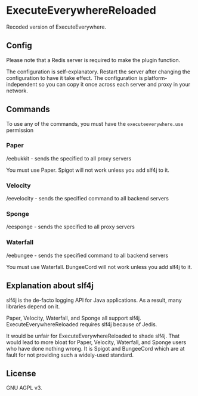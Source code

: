 
# ExecuteEverywhereReloaded

Recoded version of ExecuteEverywhere.

## Config

Please note that a Redis server is required to make the plugin function.

The configuration is self-explanatory. Restart the server after changing the configuration to have it take effect.
The configuration is platform-independent so you can copy it once across each server and proxy in your network.

## Commands

To use any of the commands, you must have the `executeeverywhere.use` permission

### Paper

/eebukkit <command> - sends the specified to all proxy servers

You must use Paper. Spigot will not work unless you add slf4j to it.

### Velocity

/eevelocity <command> - sends the specified command to all backend servers

### Sponge

/eesponge <command> - sends the specified to all proxy servers

### Waterfall

/eebungee <command> - sends the specified command to all backend servers

You must use Waterfall. BungeeCord will not work unless you add slf4j to it.

## Explanation about slf4j

slf4j is the de-facto logging API for Java applications. As a result, many libraries depend on it.

Paper, Velocity, Waterfall, and Sponge all support slf4j. ExecuteEverywhereReloaded requires slf4j because of Jedis.

It would be unfair for ExecuteEverywhereReloaded to shade slf4j. That would lead to more bloat for Paper, Velocity, Waterfall, and Sponge users who have done nothing wrong. It is Spigot and BungeeCord which are at fault for not providing such a widely-used standard.

## License

GNU AGPL v3.
